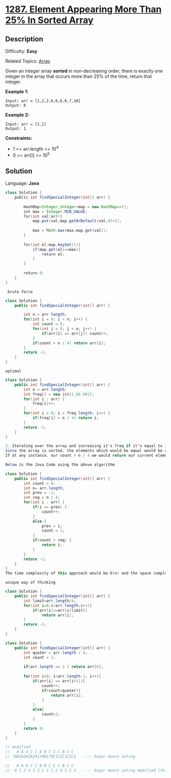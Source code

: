 # [1287\. Element Appearing More Than 25% In Sorted Array](https://leetcode.com/problems/element-appearing-more-than-25-in-sorted-array/)

## Description

Difficulty: **Easy**  

Related Topics: [Array](https://leetcode.com/tag/array/)


Given an integer array **sorted** in non-decreasing order, there is exactly one integer in the array that occurs more than 25% of the time, return that integer.

**Example 1:**

```
Input: arr = [1,2,2,6,6,6,6,7,10]
Output: 6
```

**Example 2:**

```
Input: arr = [1,1]
Output: 1
```

**Constraints:**

*   1 <= arr.length <= 10<sup>4</sup>
*   0 <= arr[i] <= 10<sup>5</sup>


## Solution

Language: **Java**

```java
class Solution {
    public int findSpecialInteger(int[] arr) {
        
        HashMap<Integer,Integer>map = new HashMap<>();
        int max = Integer.MIN_VALUE;
        for(int val:arr){
            map.put(val,map.getOrDefault(val,0)+1);
            
            max = Math.max(max,map.get(val));
        }
     
        for(int el:map.keySet()){
            if(map.get(el)==max){
                return el;
            }
        }
      
        return 0;
    }
}
```


`` brute force``

```java
class Solution {
    public int findSpecialInteger(int[] arr) {

        int n = arr.length;
        for(int i = 0; i < n; i++) {
            int count = 0;
            for(int j = 0; j < n; j++) {
                if(arr[i] == arr[j]) count++;
            }
            if(count > n / 4) return arr[i];
        }
        return -1;
    }
}

```

``optimal``
```java
class Solution {
    public int findSpecialInteger(int[] arr) {
        int n = arr.length;
        int freq[] = new int[1_00_001];
        for(int i : arr) {
            freq[i]++;
        } 
        for(int i = 0; i < freq.length; i++) {
            if(freq[i] > n / 4) return i;
        }
        return -1;
    }
}
```


```java
3. Iterating over the array and increasing it's freq if it's equal to it's previous element.
Since the array is sorted, the elements which would be equal would be adjacent to each other. So we would keep track of the previous element (prev) we have seen. If the current element is equal to the previous element we would increase our count. If it's not equal, then we would reset prev to current element and count to 1.
If at any instance, our count > n / 4 we would return our current element as the required value.

Below is the Java Code using the above algorithm

class Solution {
    public int findSpecialInteger(int[] arr) {
        int count = 0;
        int n= arr.length;
        int prev = -1;
        int req = n / 4;
        for(int i : arr) {
            if(i == prev) {
                count++;
            }
            else {
                prev = i;
                count = 1;
            }
            if(count > req) {
                return i;
            }
        }
        return -1;
    }
}
The time complexity of this approach would be O(n) and the space complexity would be O(1).
```



``unique way of thinking``

```java
class Solution {
    public int findSpecialInteger(int[] arr) {
        int limit=arr.length/4;
        for(int i=0;i<arr.length;i++){
            if(arr[i]==arr[i+limit])
                return arr[i];
        }
        return -1;
    }
}

```

```java
class Solution {
    public int findSpecialInteger(int[] arr) {
        int quater = arr.length / 4;
        int count = 1;
        
        if(arr.length == 1 ) return arr[0];
        
        for(int i=0; i<arr.length-1; i++){
            if(arr[i] == arr[i+1]){
                count++;
                if(count>quater){
                    return arr[i];
                }
            }
            else{
                count=1;
            }
        }
        return 0;
    }
}

// modified
//   A A A C C B B C C C B C C 
// ?0A1A2A3A2A1?0B1?0C1C2C1C2C3   ---- boyer moore voting

//   A A A C C B B C C C B C C 
//  0 1 2 3 1 2 1 2 1 2 3 1 2 3   ---- boyer moore voting modified (this algo)

```